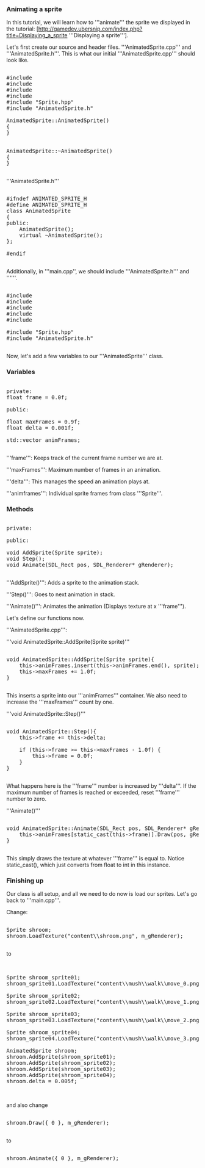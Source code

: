 ### Animating a sprite

In this tutorial, we will learn how to '''animate''' the sprite we displayed in the tutorial: [http://gamedev.ubersnip.com/index.php?title=Displaying_a_sprite '''Displaying a sprite'''].

Let's first create our source and header files. '''AnimatedSprite.cpp''' and '''AnimatedSprite.h'''. This is what our initial '''AnimatedSprite.cpp''' should look like.

<pre>
<nowiki>
#include <SDL.h>
#include <SDL_image.h>
#include <stdio.h>
#include <string>
#include "Sprite.hpp"
#include "AnimatedSprite.h"

AnimatedSprite::AnimatedSprite()
{
}


AnimatedSprite::~AnimatedSprite()
{
}
</nowiki>
</pre>


'''AnimatedSprite.h'''

<pre>
<nowiki>
#ifndef ANIMATED_SPRITE_H
#define ANIMATED_SPRITE_H
class AnimatedSprite
{
public:
	AnimatedSprite();
	virtual ~AnimatedSprite();
};

#endif
</nowiki>
</pre>

Additionally, in '''main.cpp'', we should include '''AnimatedSprite.h''' and '''<vector>'''.

<pre>
<nowiki>
#include <SDL.h>
#include <SDL_image.h>
#include <stdio.h>
#include <string>
#include <vector>

#include "Sprite.hpp"
#include "AnimatedSprite.h"
</nowiki>
</pre>


Now, let's add a few variables to our '''AnimatedSprite''' class.

### Variables

<pre>
<nowiki>
private:
float frame = 0.0f;

public:

float maxFrames = 0.9f;
float delta = 0.001f;

std::vector<Sprite> animFrames;
</nowiki>
</pre>

'''frame''': Keeps track of the current frame number we are at.

'''maxFrames''': Maximum number of frames in an animation.

'''delta''': This manages the speed an animation plays at.

'''animframes''': Individual sprite frames from class '''Sprite'''.


### Methods

<pre>
<nowiki>
private:

public:

void AddSprite(Sprite sprite);
void Step();
void Animate(SDL_Rect pos, SDL_Renderer* gRenderer);
</nowiki>
</pre>

'''AddSprite()''': Adds a sprite to the animation stack.

'''Step()''': Goes to next animation in stack.

'''Animate()''': Animates the animation (Displays texture at x '''frame''').


Let's define our functions now.

'''AnimatedSprite.cpp''':


'''void AnimatedSprite::AddSprite(Sprite sprite)'''

<pre>
<nowiki>
void AnimatedSprite::AddSprite(Sprite sprite){
	this->animFrames.insert(this->animFrames.end(), sprite);
	this->maxFrames += 1.0f;
}
</nowiki>
</pre>

This inserts a sprite into our '''animFrames''' container. We also need to increase the '''maxFrames''' count by one.


'''void AnimatedSprite::Step()'''
<pre>
<nowiki>
void AnimatedSprite::Step(){
	this->frame += this->delta;

	if (this->frame >= this->maxFrames - 1.0f) {
		this->frame = 0.0f;
	}
}
</nowiki>
</pre>

What happens here is the '''frame''' number is increased by '''delta'''. If the maximum number of frames is reached or exceeded, reset '''frame''' number to zero.


'''Animate()'''
<pre>
<nowiki>
void AnimatedSprite::Animate(SDL_Rect pos, SDL_Renderer* gRenderer){
	this->animFrames[static_cast<int>(this->frame)].Draw(pos, gRenderer);
}
</nowiki>
</pre>

This simply draws the texture at whatever '''frame''' is equal to. Notice static_cast<int>(), which just converts from float to int in this instance.

### Finishing up

Our class is all setup, and all we need to do now is load our sprites. Let's go back to '''main.cpp'''.

Change:

<pre>
<nowiki>
Sprite shroom;
shroom.LoadTexture("content\\shroom.png", m_gRenderer);
</nowiki>
</pre>

to

<pre>
<nowiki>

Sprite shroom_sprite01;
shroom_sprite01.LoadTexture("content\\mush\\walk\\move_0.png", m_gRenderer);

Sprite shroom_sprite02;
shroom_sprite02.LoadTexture("content\\mush\\walk\\move_1.png", m_gRenderer);

Sprite shroom_sprite03;
shroom_sprite03.LoadTexture("content\\mush\\walk\\move_2.png", m_gRenderer);

Sprite shroom_sprite04;
shroom_sprite04.LoadTexture("content\\mush\\walk\\move_3.png", m_gRenderer);

AnimatedSprite shroom;
shroom.AddSprite(shroom_sprite01);
shroom.AddSprite(shroom_sprite02);
shroom.AddSprite(shroom_sprite03);
shroom.AddSprite(shroom_sprite04);
shroom.delta = 0.005f;

</nowiki>
</pre>

and also change 

<pre>
<nowiki>
shroom.Draw({ 0 }, m_gRenderer);
</nowiki>
</pre>

to

<pre>
<nowiki>
shroom.Animate({ 0 }, m_gRenderer);
</nowiki>
</pre>